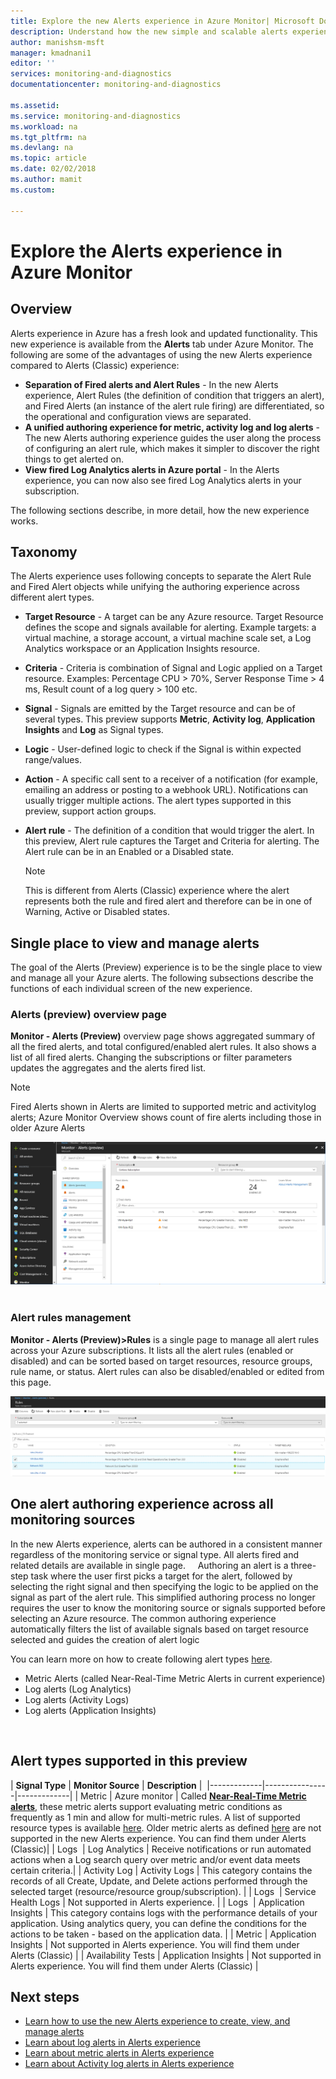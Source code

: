 ```yaml
---
title: Explore the new Alerts experience in Azure Monitor| Microsoft Docs
description: Understand how the new simple and scalable alerts experience in Azure makes authoring, viewing and managing alerts easier
author: manishsm-msft
manager: kmadnani1
editor: ''
services: monitoring-and-diagnostics
documentationcenter: monitoring-and-diagnostics

ms.assetid:
ms.service: monitoring-and-diagnostics
ms.workload: na
ms.tgt_pltfrm: na
ms.devlang: na
ms.topic: article
ms.date: 02/02/2018
ms.author: mamit
ms.custom:

---
```

# Explore the Alerts experience in Azure Monitor

## Overview
 Alerts experience in Azure has a fresh look and updated functionality. This new experience is available from the **Alerts** tab under Azure Monitor. The following are some of the advantages of using the new Alerts experience compared to Alerts (Classic) experience:

 - **Separation of Fired alerts and Alert Rules** - In the new Alerts experience, Alert Rules (the definition of condition that triggers an alert), and Fired Alerts (an instance of the alert rule firing) are differentiated, so the operational and configuration views are separated.
 - **A unified authoring experience for metric, activity log and log alerts** - The new Alerts authoring experience guides the user along the process of configuring an alert rule, which makes it simpler to discover the right things to get alerted on.
 - **View fired Log Analytics alerts in Azure portal** - In the Alerts experience, you can now also see fired Log Analytics alerts in your subscription.  
 

The following sections describe, in more detail, how the new experience works.

## Taxonomy
The Alerts experience uses following concepts to separate the Alert Rule and Fired Alert objects while unifying the authoring experience across different alert types.

- **Target Resource** - A target can be any Azure resource. Target Resource defines the scope and signals available for alerting. Example targets: a virtual machine, a storage account, a virtual machine scale set, a Log Analytics workspace or an Application Insights resource.

- **Criteria** - Criteria is combination of Signal and Logic applied on a Target resource. Examples: Percentage CPU > 70%, Server Response Time > 4 ms, Result count of a log query > 100 etc. 

- **Signal** - Signals are emitted by the Target resource and can be of several types. This preview supports **Metric**, **Activity log**, **Application Insights** and **Log** as Signal types.

- **Logic** - User-defined logic to check if the Signal is within expected range/values.  
 
- **Action** - A specific call sent to a receiver of a notification (for example, emailing an address or posting to a webhook URL). Notifications can usually trigger multiple actions. The alert types supported in this preview, support action groups.  
 
- **Alert rule** - The definition of a condition that would trigger the alert. In this preview, Alert rule captures the Target and Criteria for alerting. The Alert rule can be in an Enabled or a Disabled state.
 
    > [!NOTE]
    > This is different from Alerts (Classic) experience where the alert represents both the rule and fired alert and therefore can be in one of Warning, Active or Disabled states.
    >

## Single place to view and manage alerts
The goal of the Alerts (Preview) experience is to be the single place to view and manage all your Azure alerts. The following subsections describe the functions of each individual screen of the new experience.

### Alerts (preview) overview page
**Monitor - Alerts (Preview)** overview page shows aggregated summary of all the fired alerts, and total configured/enabled alert rules. It also shows a list of all fired alerts. Changing the subscriptions or filter parameters updates the aggregates and the alerts fired list.

> [!NOTE]
> Fired Alerts shown in Alerts are limited to supported metric and activitylog alerts; Azure Monitor Overview shows count of fire alerts including those in older Azure Alerts

 ![alerts-overview](./media/monitoring-overview-unified/alerts-preview-overview.png) 

### Alert rules management
**Monitor - Alerts (Preview)>Rules** is a single page to manage all alert rules across your Azure subscriptions. It lists all the alert rules (enabled or disabled) and can be sorted based on target resources, resource groups, rule name, or status. Alert rules can also be disabled/enabled or edited from this page.  

 ![alerts-rules](./media/monitoring-overview-unified/alerts-preview-rules.png)


## One alert authoring experience across all monitoring sources
In the new Alerts experience, alerts can be authored in a consistent manner regardless of the monitoring service or signal type. All alerts fired and related details are available in single page.  
 
Authoring an alert is a three-step task where the user first picks a target for the alert, followed by selecting the right signal and then specifying the logic to be applied on the signal as part of the alert rule. This simplified authoring process no longer requires the user to know the monitoring source or signals supported before selecting an Azure resource. The common authoring experience automatically filters the list of available signals based on target resource selected and guides the creation of alert logic

You can learn more on how to create following alert types [here](monitor-alerts-unified-usage.md).
- Metric Alerts (called Near-Real-Time Metric Alerts in current experience)
- Log alerts (Log Analytics)
- Log alerts (Activity Logs)
- Log  alerts (Application Insights)

 

## Alert types supported in this preview


| **Signal Type** | **Monitor Source** | **Description** | 
|-------------|----------------|-------------|
| Metric | Azure monitor | Called [**Near-Real-Time Metric alerts**](monitoring-near-real-time-metric-alerts.md), these metric alerts support evaluating metric conditions as frequently as 1 min and allow for multi-metric rules. A list of supported resource types is available [here](monitoring-near-real-time-metric-alerts.md#metrics-and-dimensions-supported). Older metric alerts as defined [here](monitoring-overview-alerts.md#alerts-in-different-azure-services) are not supported in the new Alerts experience. You can find them under Alerts (Classic)|
| Logs  | Log Analytics | Receive notifications or run automated actions when a Log search query over metric and/or event data meets certain criteria.|
| Activity Log | Activity Logs | This category contains the records of all Create, Update, and Delete actions performed through the selected target (resource/resource group/subscription). |
| Logs  | Service Health Logs | Not supported in Alerts experience.   |
| Logs  | Application Insights | This category contains logs with the performance details of your application. Using analytics query, you can define the conditions for the actions to be taken - based on the application data. |
| Metric | Application Insights | Not supported in Alerts experience. You will find them under Alerts (Classic) |
| Availability Tests | Application Insights | Not supported in Alerts experience. You will find them under Alerts (Classic) |


## Next steps
- [Learn how to use the new Alerts experience to create, view, and manage alerts](monitor-alerts-unified-usage.md)
- [Learn about log alerts in Alerts experience](monitor-alerts-unified-log.md)
- [Learn about metric alerts in Alerts experience](monitoring-near-real-time-metric-alerts.md)
- [Learn about Activity log alerts in Alerts experience](monitoring-activity-log-alerts-new-experience.md)
